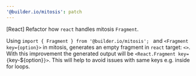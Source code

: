 ```yaml
---
'@builder.io/mitosis': patch
---
```


[React] Refactor how `react` handles mitosis ``Fragment``.

Using ``import { Fragment } from '@builder.io/mitosis';
`` and `<Fragment key={option}>` in mitosis, generates an empty fragment in ``react`` target: `<>`. With this improvement the generated output will be `<React.Fragment key={`key-${option}`}>`. This will help to avoid issues with same keys e.g. inside for loops.


